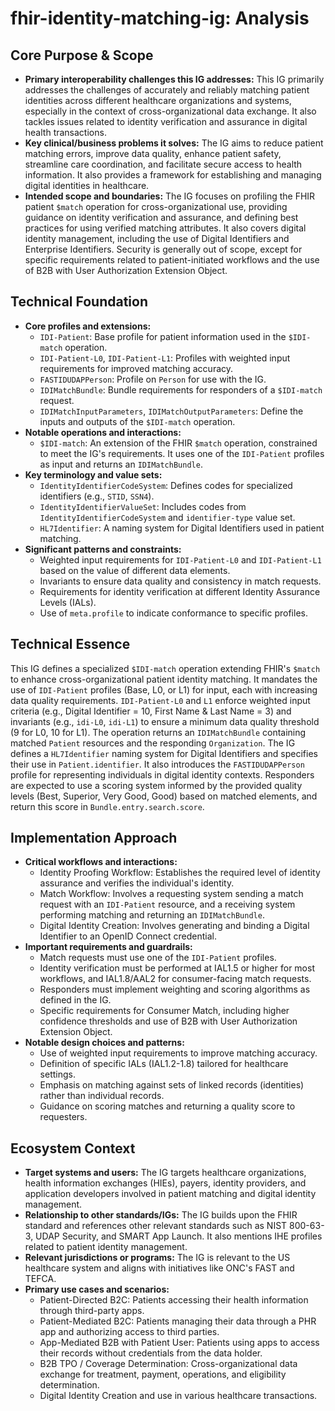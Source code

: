 # fhir-identity-matching-ig: Analysis

## Core Purpose & Scope

-   **Primary interoperability challenges this IG addresses:** This IG primarily addresses the challenges of accurately and reliably matching patient identities across different healthcare organizations and systems, especially in the context of cross-organizational data exchange. It also tackles issues related to identity verification and assurance in digital health transactions.
-   **Key clinical/business problems it solves:** The IG aims to reduce patient matching errors, improve data quality, enhance patient safety, streamline care coordination, and facilitate secure access to health information. It also provides a framework for establishing and managing digital identities in healthcare.
-   **Intended scope and boundaries:** The IG focuses on profiling the FHIR patient `$match` operation for cross-organizational use, providing guidance on identity verification and assurance, and defining best practices for using verified matching attributes. It also covers digital identity management, including the use of Digital Identifiers and Enterprise Identifiers. Security is generally out of scope, except for specific requirements related to patient-initiated workflows and the use of B2B with User Authorization Extension Object.

## Technical Foundation

-   **Core profiles and extensions:**
    -   `IDI-Patient`: Base profile for patient information used in the `$IDI-match` operation.
    -   `IDI-Patient-L0`, `IDI-Patient-L1`: Profiles with weighted input requirements for improved matching accuracy.
    -   `FASTIDUDAPPerson`: Profile on `Person` for use with the IG.
    -   `IDIMatchBundle`: Bundle requirements for responders of a `$IDI-match` request.
    -   `IDIMatchInputParameters`, `IDIMatchOutputParameters`: Define the inputs and outputs of the `$IDI-match` operation.
-   **Notable operations and interactions:**
    -   `$IDI-match`: An extension of the FHIR `$match` operation, constrained to meet the IG's requirements. It uses one of the `IDI-Patient` profiles as input and returns an `IDIMatchBundle`.
-   **Key terminology and value sets:**
    -   `IdentityIdentifierCodeSystem`: Defines codes for specialized identifiers (e.g., `STID`, `SSN4`).
    -   `IdentityIdentifierValueSet`: Includes codes from `IdentityIdentifierCodeSystem` and `identifier-type` value set.
    -   `HL7Identifier`: A naming system for Digital Identifiers used in patient matching.
-   **Significant patterns and constraints:**
    -   Weighted input requirements for `IDI-Patient-L0` and `IDI-Patient-L1` based on the value of different data elements.
    -   Invariants to ensure data quality and consistency in match requests.
    -   Requirements for identity verification at different Identity Assurance Levels (IALs).
    -   Use of `meta.profile` to indicate conformance to specific profiles.

## Technical Essence

This IG defines a specialized `$IDI-match` operation extending FHIR's `$match` to enhance cross-organizational patient identity matching. It mandates the use of `IDI-Patient` profiles (Base, L0, or L1) for input, each with increasing data quality requirements. `IDI-Patient-L0` and `L1` enforce weighted input criteria (e.g., Digital Identifier = 10, First Name & Last Name = 3) and invariants (e.g., `idi-L0`, `idi-L1`) to ensure a minimum data quality threshold (9 for L0, 10 for L1). The operation returns an `IDIMatchBundle` containing matched `Patient` resources and the responding `Organization`. The IG defines a `HL7Identifier` naming system for Digital Identifiers and specifies their use in `Patient.identifier`. It also introduces the `FASTIDUDAPPerson` profile for representing individuals in digital identity contexts. Responders are expected to use a scoring system informed by the provided quality levels (Best, Superior, Very Good, Good) based on matched elements, and return this score in `Bundle.entry.search.score`.

## Implementation Approach

-   **Critical workflows and interactions:**
    -   Identity Proofing Workflow: Establishes the required level of identity assurance and verifies the individual's identity.
    -   Match Workflow: Involves a requesting system sending a match request with an `IDI-Patient` resource, and a receiving system performing matching and returning an `IDIMatchBundle`.
    -   Digital Identity Creation: Involves generating and binding a Digital Identifier to an OpenID Connect credential.
-   **Important requirements and guardrails:**
    -   Match requests must use one of the `IDI-Patient` profiles.
    -   Identity verification must be performed at IAL1.5 or higher for most workflows, and IAL1.8/AAL2 for consumer-facing match requests.
    -   Responders must implement weighting and scoring algorithms as defined in the IG.
    -   Specific requirements for Consumer Match, including higher confidence thresholds and use of B2B with User Authorization Extension Object.
-   **Notable design choices and patterns:**
    -   Use of weighted input requirements to improve matching accuracy.
    -   Definition of specific IALs (IAL1.2-1.8) tailored for healthcare settings.
    -   Emphasis on matching against sets of linked records (identities) rather than individual records.
    -   Guidance on scoring matches and returning a quality score to requesters.

## Ecosystem Context

-   **Target systems and users:** The IG targets healthcare organizations, health information exchanges (HIEs), payers, identity providers, and application developers involved in patient matching and digital identity management.
-   **Relationship to other standards/IGs:** The IG builds upon the FHIR standard and references other relevant standards such as NIST 800-63-3, UDAP Security, and SMART App Launch. It also mentions IHE profiles related to patient identity management.
-   **Relevant jurisdictions or programs:** The IG is relevant to the US healthcare system and aligns with initiatives like ONC's FAST and TEFCA.
-   **Primary use cases and scenarios:**
    -   Patient-Directed B2C: Patients accessing their health information through third-party apps.
    -   Patient-Mediated B2C: Patients managing their data through a PHR app and authorizing access to third parties.
    -   App-Mediated B2B with Patient User: Patients using apps to access their records without credentials from the data holder.
    -   B2B TPO / Coverage Determination: Cross-organizational data exchange for treatment, payment, operations, and eligibility determination.
    -   Digital Identity Creation and use in various healthcare transactions.
